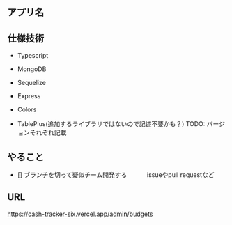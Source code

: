 ## アプリ名

## 仕様技術
- Typescript
- MongoDB
- Sequelize
- Express
- Colors


- TablePlus(追加するライブラリではないので記述不要かも？)
TODO: バージョンそれぞれ記載

## やること
- [] ブランチを切って疑似チーム開発する
　　　issueやpull requestなど


## URL
https://cash-tracker-six.vercel.app/admin/budgets